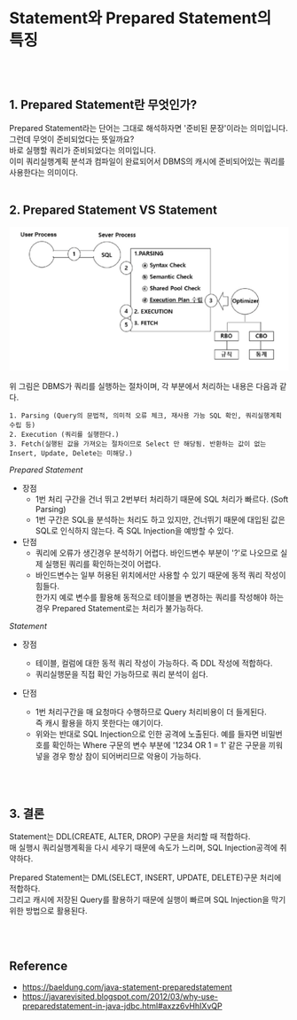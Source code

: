 # Statement와 Prepared Statement의 특징
<br/><br/>

## 1. Prepared Statement란 무엇인가?
Prepared Statement라는 단어는 그대로 해석하자면 '준비된 문장'이라는 의미입니다.
그런데 무엇이 준비되었다는 뜻일까요?  
바로 실행할 쿼리가 준비되었다는 의미입니다.  
이미 쿼리실행계획 분석과 컴파일이 완료되어서 DBMS의 캐시에 준비되어있는 쿼리를 사용한다는 의미이다.
<br/><br/>

## 2. Prepared Statement VS Statement


![sql-execute-process](./img/sql-execute-process.png)  

위 그림은 DBMS가 쿼리를 실행하는 절차이며, 각 부분에서 처리하는 내용은 다음과 같다.

```
1. Parsing (Query의 문법적, 의미적 오류 체크, 재사용 가능 SQL 확인, 쿼리실행계획 수립 등)
2. Execution (쿼리를 실행한다.)
3. Fetch(실행된 값을 가져오는 절차이므로 Select 만 해당됨. 반환하는 값이 없는 Insert, Update, Delete는 미해당.)
```


*Prepared Statement* 
* 장점
    * 1번 처리 구간을 건너 뛰고 2번부터 처리하기 때문에 SQL 처리가 빠르다. (Soft Parsing)
    * 1번 구간은 SQL을 분석하는 처리도 하고 있지만, 건너뛰기 때문에 대입된 값은 SQL로 인식하지 않는다. 즉 SQL Injection을 예방할 수 있다.
* 단점
    * 쿼리에 오류가 생긴경우 분석하기 어렵다. 바인드변수 부분이 '?'로 나오므로 실제 실행된 쿼리를 확인하는것이 어렵다.
    * 바인드변수는 일부 허용된 위치에서만 사용할 수 있기 때문에 동적 쿼리 작성이 힘들다.  
    한가지 예로 변수를 활용해 동적으로 테이블을 변경하는 쿼리를 작성해야 하는 경우 Prepared Statement로는 처리가 불가능하다.

*Statement*
* 장점
    * 테이블, 컬럼에 대한 동적 쿼리 작성이 가능하다. 즉 DDL 작성에 적합하다.
    * 쿼리실행문을 직접 확인 가능하므로 쿼리 분석이 쉽다.

* 단점
    * 1번 처리구간을 매 요청마다 수행하므로 Query 처리비용이 더 들게된다.  
    즉 캐시 활용을 하지 못한다는 얘기이다.
    * 위와는 반대로 SQL Injection으로 인한 공격에 노출된다. 
    예를 들자면 비밀번호를 확인하는 Where 구문의 변수 부분에 '1234 OR 1 = 1'  같은 구문을 끼워넣을 경우 항상 참이 되어버리므로 악용이 가능하다.

<br/><br/>

## 3. 결론
Statement는 DDL(CREATE, ALTER, DROP) 구문을 처리할 때 적합하다.  
매 실행시 쿼리실행계획을 다시 세우기 때문에 속도가 느리며, SQL Injection공격에 취약하다.

Prepared Statement는 DML(SELECT, INSERT, UPDATE, DELETE)구문 처리에 적합하다.  
그리고 캐시에 저장된 Query를 활용하기 때문에 실행이 빠르며 SQL Injection을 막기 위한 방법으로 활용된다.

<br/><br/>

## Reference
- https://baeldung.com/java-statement-preparedstatement
- https://javarevisited.blogspot.com/2012/03/why-use-preparedstatement-in-java-jdbc.html#axzz6vHhIXvQP